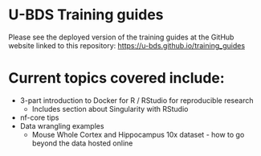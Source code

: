 # U-BDS Training guides

Please see the deployed version of the training guides at the GitHub website linked to this repository: https://u-bds.github.io/training_guides

# Current topics covered include:

* 3-part introduction to Docker for R / RStudio for reproducible research
  * Includes section about Singularity with RStudio
* nf-core tips
* Data wrangling examples
  * Mouse Whole Cortex and Hippocampus 10x dataset - how to go beyond the data hosted online